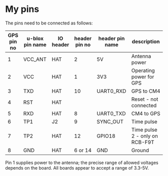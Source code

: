 # My pins

The pins need to be connected as follows:

| GPS pin no | u-blox pin name | IO header | header pin no | header pin name | description |
| --- | --- | --- | --- | --- | --- |
| 1 | VCC_ANT | HAT | 2 | 5V | Antenna power |
| 2 | VCC | HAT | 1 | 3V3 | Operating power for GPS |
| 3 | TXD | HAT | 10 | UART0_RXD | GPS to CM4 |
| 4 | RST | HAT |  | | Reset - not connected |
| 5 | RXD | HAT | 8 | UART0_TXD | CM4 to GPS |
| 6 | TP1 | J2 | 9 | SYNC_OUT | Time pulse |
| 7 | TP2 | HAT | 12 | GPIO18 | Time pulse 2 - only on RCB-F9T |
| 8 | GND | HAT | 6 or 14 | GND | Ground |

Pin 1 supplies power to the antenna; the precise range of allowed voltages depends on the board. All boards appear to accept a range of 3.3-5V.
